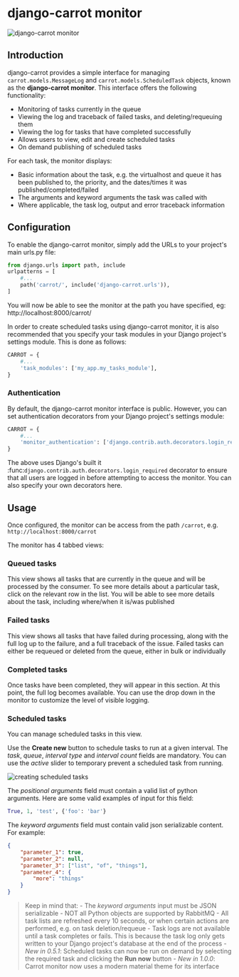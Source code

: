 # django-carrot monitor


![django-carrot monitor](/images/1.0/monitor.png "django-carrot monitor")


## Introduction

django-carrot provides a simple interface for managing `carrot.models.MessageLog` and
`carrot.models.ScheduledTask` objects, known as the **django-carrot monitor**. This interface offers the
following functionality:

- Monitoring of tasks currently in the queue
- Viewing the log and traceback of failed tasks, and deleting/requeuing them
- Viewing the log for tasks that have completed successfully
- Allows users to view, edit and create scheduled tasks
- On demand publishing of scheduled tasks

For each task, the monitor displays:

- Basic information about the task, e.g. the virtualhost and queue it has been published to, the priority, and
  the dates/times it was published/completed/failed
- The arguments and keyword arguments the task was called with
- Where applicable, the task log, output and error traceback information


## Configuration

To enable the django-carrot monitor, simply add the URLs to your project's main urls.py file:

```python
from django.urls import path, include
urlpatterns = [
    #...
    path('carrot/', include('django-carrot.urls')),
]
```

You will now be able to see the monitor at the path you have specified, eg: http://localhost:8000/carrot/

In order to create scheduled tasks using django-carrot monitor, it is also recommended that you specify your task
modules in your Django project's settings module. This is done as follows:

```python
CARROT = {
    #...
    'task_modules': ['my_app.my_tasks_module'],
}
```

### Authentication

By default, the django-carrot monitor interface is public. However, you can set authentication decorators from your
Django project's settings module:

```python
CARROT = {
    #...
    'monitor_authentication': ['django.contrib.auth.decorators.login_required'],
}
```

The above uses Django's built it :func:`django.contrib.auth.decorators.login_required` decorator to ensure that all
users are logged in before attempting to access the monitor. You can also specify your own decorators here.

## Usage

Once configured, the monitor can be access from the path ``/carrot``, e.g. ``http://localhost:8000/carrot``

The monitor has 4 tabbed views:

### Queued tasks

This view shows all tasks that are currently in the queue and will be processed by the consumer. To see more details about a particular task, click on the relevant row in the list. You will be able to see more details about the task, including where/when it is/was published

### Failed tasks

This view shows all tasks that have failed during processing, along with the full log up to the failure, and a full traceback of the issue. Failed tasks can either be requeued or deleted from the queue, either in bulk or individually

### Completed tasks

Once tasks have been completed, they will appear in this section. At this point, the full log becomes available. You can use the drop down in the monitor to customize the level of visible logging.

### Scheduled tasks

You can manage scheduled tasks in this view.

Use the **Create new** button to schedule tasks to run at a given interval. The *task*, *queue*, *interval type* and *interval count* fields are mandatory. You can use the *active* slider to temporary prevent a scheduled task from running.

![creating scheduled tasks](/images/1.0/create-new.png "creating scheduled tasks")


The *positional arguments* field must contain a valid list of python arguments. Here are some valid examples of input for this field:

```python
True, 1, 'test', {'foo': 'bar'}
```


The *keyword arguments* field must contain valid json serializable content. For example:

```json
{
    "parameter_1": true,
    "parameter_2": null,
    "parameter_3": ["list", "of", "things"],
    "parameter_4": {
        "more": "things"
    }
}
```

>   Keep in mind that:
    - The *keyword arguments* input must be JSON serializable - NOT all Python objects are supported by RabbitMQ
    - All task lists are refreshed every 10 seconds, or when certain actions are performed, e.g. on task deletion/requeue
    - Task logs are not available until a task completes or fails. This is because the task log only gets written to your Django project's database at the end of the process
    - *New in 0.5.1*: Scheduled tasks can now be run on demand by selecting the required task and clicking the **Run now** button
    - *New in 1.0.0*: Carrot monitor now uses a modern material theme for its interface


